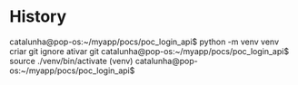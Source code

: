 

# History

catalunha@pop-os:~/myapp/pocs/poc_login_api$ python -m venv venv
criar git ignore
ativar git
catalunha@pop-os:~/myapp/pocs/poc_login_api$ source ./venv/bin/activate
(venv) catalunha@pop-os:~/myapp/pocs/poc_login_api$ 